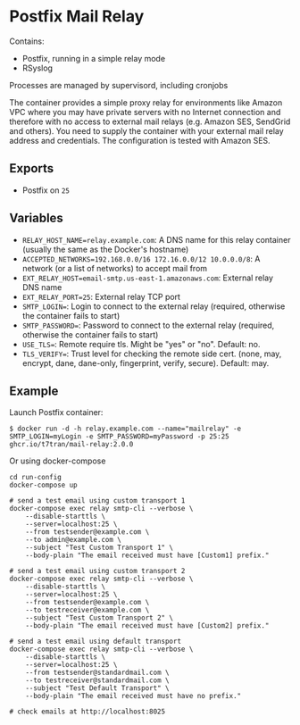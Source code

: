 Postfix Mail Relay
======================

Contains:

* Postfix, running in a simple relay mode
* RSyslog

Processes are managed by supervisord, including cronjobs

The container provides a simple proxy relay for environments like Amazon VPC where you may have private servers with no Internet connection
and therefore with no access to external mail relays (e.g. Amazon SES, SendGrid and others). You need to supply the container with your 
external mail relay address and credentials. The configuration is tested with Amazon SES.


Exports
-------

* Postfix on `25`

Variables
---------

* `RELAY_HOST_NAME=relay.example.com`: A DNS name for this relay container (usually the same as the Docker's hostname)
* `ACCEPTED_NETWORKS=192.168.0.0/16 172.16.0.0/12 10.0.0.0/8`: A network (or a list of networks) to accept mail from
* `EXT_RELAY_HOST=email-smtp.us-east-1.amazonaws.com`: External relay DNS name
* `EXT_RELAY_PORT=25`: External relay TCP port
* `SMTP_LOGIN=`: Login to connect to the external relay (required, otherwise the container fails to start)
* `SMTP_PASSWORD=`: Password to connect to the external relay (required, otherwise the container fails to start)
* `USE_TLS=`: Remote require tls. Might be "yes" or "no". Default: no.
* `TLS_VERIFY=`: Trust level for checking the remote side cert. (none, may, encrypt, dane, dane-only, fingerprint, verify, secure). Default: may.

Example
-------

Launch Postfix container:

    $ docker run -d -h relay.example.com --name="mailrelay" -e SMTP_LOGIN=myLogin -e SMTP_PASSWORD=myPassword -p 25:25 ghcr.io/t7tran/mail-relay:2.0.0

Or using docker-compose

```
cd run-config
docker-compose up

# send a test email using custom transport 1
docker-compose exec relay smtp-cli --verbose \
    --disable-starttls \
    --server=localhost:25 \
    --from testsender@example.com \
    --to admin@example.com \
    --subject "Test Custom Transport 1" \
    --body-plain "The email received must have [Custom1] prefix."

# send a test email using custom transport 2
docker-compose exec relay smtp-cli --verbose \
    --disable-starttls \
    --server=localhost:25 \
    --from testsender@example.com \
    --to testreceiver@example.com \
    --subject "Test Custom Transport 2" \
    --body-plain "The email received must have [Custom2] prefix."

# send a test email using default transport
docker-compose exec relay smtp-cli --verbose \
    --disable-starttls \
    --server=localhost:25 \
    --from testsender@standardmail.com \
    --to testreceiver@standardmail.com \
    --subject "Test Default Transport" \
    --body-plain "The email received must have no prefix."

# check emails at http://localhost:8025

```